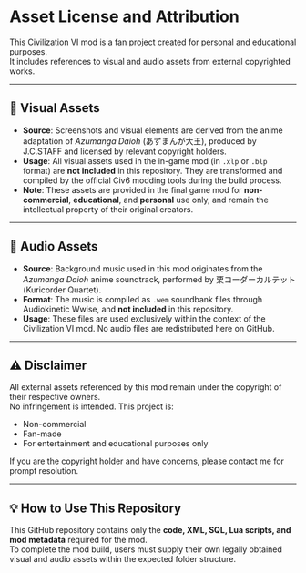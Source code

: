 # Asset License and Attribution

This Civilization VI mod is a fan project created for personal and educational purposes.  
It includes references to visual and audio assets from external copyrighted works.

---

## 🎨 Visual Assets

- **Source**: Screenshots and visual elements are derived from the anime adaptation of *Azumanga Daioh* (あずまんが大王), produced by J.C.STAFF and licensed by relevant copyright holders.
- **Usage**: All visual assets used in the in-game mod (in `.xlp` or `.blp` format) are **not included** in this repository. They are transformed and compiled by the official Civ6 modding tools during the build process.
- **Note**: These assets are provided in the final game mod for **non-commercial**, **educational**, and **personal** use only, and remain the intellectual property of their original creators.

---

## 🎵 Audio Assets

- **Source**: Background music used in this mod originates from the *Azumanga Daioh* anime soundtrack, performed by 栗コーダーカルテット (Kuricorder Quartet).
- **Format**: The music is compiled as `.wem` soundbank files through Audiokinetic Wwise, and **not included** in this repository.
- **Usage**: These files are used exclusively within the context of the Civilization VI mod. No audio files are redistributed here on GitHub.

---

## ⚠️ Disclaimer

All external assets referenced by this mod remain under the copyright of their respective owners.  
No infringement is intended. This project is:
- Non-commercial
- Fan-made
- For entertainment and educational purposes only

If you are the copyright holder and have concerns, please contact me for prompt resolution.

---

## 💡 How to Use This Repository

This GitHub repository contains only the **code, XML, SQL, Lua scripts, and mod metadata** required for the mod.  
To complete the mod build, users must supply their own legally obtained visual and audio assets within the expected folder structure.

